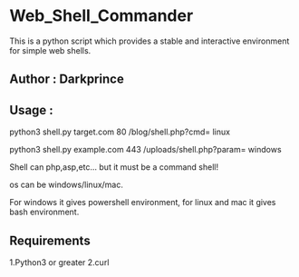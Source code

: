 # Web_Shell_Commander
This is a python script which provides a stable and interactive environment for simple web shells.

## Author : Darkprince

## Usage :

python3 shell.py target.com 80 /blog/shell.php?cmd= linux 

python3 shell.py example.com 443 /uploads/shell.php?param= windows

Shell can php,asp,etc... but it must be a command shell!

os can be windows/linux/mac.

For windows it gives powershell environment, for linux and mac it gives bash environment.

## Requirements
1.Python3 or greater
2.curl

